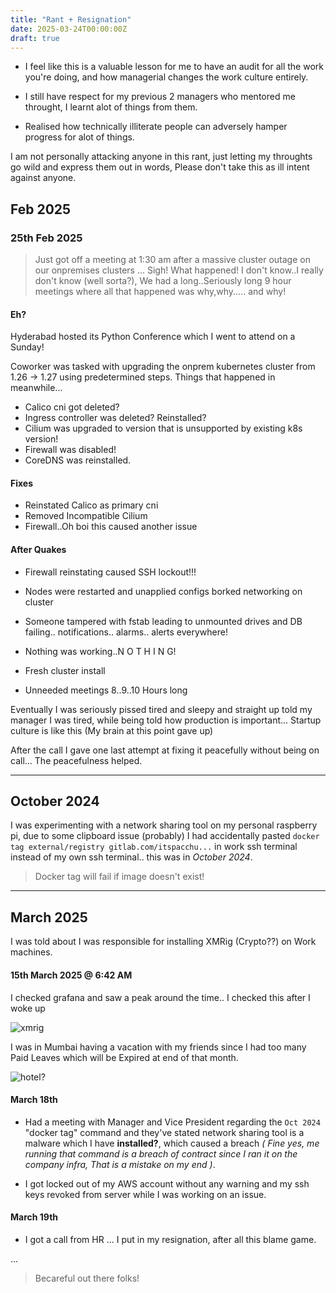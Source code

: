 ```yaml
---
title: "Rant + Resignation"
date: 2025-03-24T00:00:00Z
draft: true
---
```


- I feel like this is a valuable lesson for me to have an audit for all the work you're doing, and how managerial changes the work culture entirely.

- I still have respect for my previous 2 managers who mentored me throught, I learnt alot of things from them.

- Realised how technically illiterate people can adversely hamper progress for alot of things.

I am not personally attacking anyone in this rant, just letting my throughts go wild and express them out in words, Please don't take this as ill intent against anyone.


## Feb 2025

### 25th Feb 2025

> Just got off a meeting at 1:30 am after a massive cluster outage on our onpremises clusters ... Sigh! 
> What happened! I don't know..I really don't know (well sorta?), We had a long..Seriously long 9 hour meetings where all that happened was why,why..... and why!

#### Eh?

Hyderabad hosted its Python Conference which I went to attend on a Sunday!

Coworker was tasked with upgrading the onprem kubernetes cluster from 1.26 -> 1.27 using predetermined steps. Things that happened in meanwhile...

- Calico cni got deleted?
- Ingress controller was deleted? Reinstalled?
- Cilium was upgraded to version that is unsupported by existing k8s version!
- Firewall was disabled!
- CoreDNS was reinstalled.

#### Fixes

- Reinstated Calico as primary cni
- Removed Incompatible Cilium
- Firewall..Oh boi this caused another issue

#### After Quakes

- Firewall reinstating caused SSH lockout!!!
- Nodes were restarted and unapplied configs borked networking on cluster
- Someone tampered with fstab leading to unmounted drives and DB failing.. notifications.. alarms.. alerts everywhere!
- Nothing was working..N O T H I N G!

- Fresh cluster install
- Unneeded meetings 8..9..10 Hours long

Eventually I was seriously pissed tired and sleepy and straight up told my manager I was tired, while being told how production is important... Startup culture is like this  (My brain at this point gave up)

After the call I gave one last attempt at fixing it peacefully without being on call... The peacefulness helped.

---

## October 2024

I was experimenting with a network sharing tool on my personal raspberry pi, due to some clipboard issue (probably) I had accidentally pasted `docker tag external/registry gitlab.com/itspacchu...` in work ssh terminal instead of my own ssh terminal.. this was in *October 2024*.

> Docker tag will fail if image doesn't exist!

---

## March 2025

I was told about I was responsible for installing XMRig (Crypto??) on Work machines. 

#### 15th March 2025 @ 6:42 AM

I checked grafana and saw a peak around the time.. I checked this after I woke up

![xmrig](https://github.com/user-attachments/assets/7f7ff948-e4c0-4a7b-9c24-c675d621d404)

I was in Mumbai having a vacation with my friends since I had too many Paid Leaves which will be Expired at end of that month.

![hotel?](https://github.com/user-attachments/assets/2328f6d5-b985-464d-a3cd-21427bb353d0)


#### March 18th 

- Had a meeting with Manager and Vice President regarding the `Oct 2024` "docker tag" command and they've stated network sharing tool is a malware which I have **installed?**, which caused a breach _( Fine yes, me running that command is a breach of contract since I ran it on the company infra, That is a mistake on my end )_.

- I got locked out of my AWS account without any warning and my ssh keys revoked from server while I was working on an issue.

#### March 19th 

- I got a call from HR ... I put in my resignation, after all this blame game.

...

> Becareful out there folks!